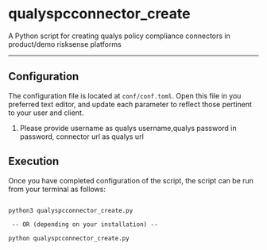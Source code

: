 # qualyspcconnector_create
A Python script for creating qualys policy compliance connectors in product/demo risksense platforms

----

## Configuration
The configuration file is located at `conf/conf.toml`. Open this file
in you preferred text editor, and update each parameter to reflect those
pertinent to your user and client.

1. Please provide username as qualys username,qualys password in password, connector url as qualys url 


## Execution
Once you have completed configuration of the script, the script can be run from your
terminal as follows:

```commandline

python3 qualyspcconnector_create.py

 -- OR (depending on your installation) --

python qualyspcconnector_create.py

```